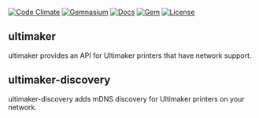 [![Code Climate](https://img.shields.io/codeclimate/github/samuelkadolph/ruby-ultimaker.svg)](https://codeclimate.com/github/samuelkadolph/ruby-ultimaker)
[![Gemnasium](https://img.shields.io/gemnasium/samuelkadolph/ruby-ultimaker.svg)](https://gemnasium.com/samuelkadolph/ruby-ultimaker)
[![Docs](https://img.shields.io/badge/docs-yardoc-blue.svg)](https://samuelkadolph.github.io/ruby-ultimaker/_index.html)
[![Gem](https://img.shields.io/gem/v/ruby-ultimaker.svg)](https://rubygems.org/gems/ruby-ultimaker)
[![License](https://img.shields.io/github/license/mashape/apistatus.svg)](LICENSE)

## ultimaker

ultimaker provides an API for Ultimaker printers that have network support.

## ultimaker-discovery

ultimaker-discovery adds mDNS discovery for Ultimaker printers on your network.
